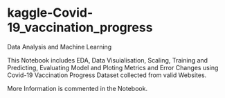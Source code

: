 # kaggle-Covid-19_vaccination_progress
Data Analysis and Machine Learning


This Notebook includes EDA, Data Visuialisation, Scaling, Training and Predicting, Evaluating Model and Ploting Metrics and Error Changes using Covid-19 Vaccination Progress Dataset collected
from valid Websites.


More Information is commented in the Notebook.
